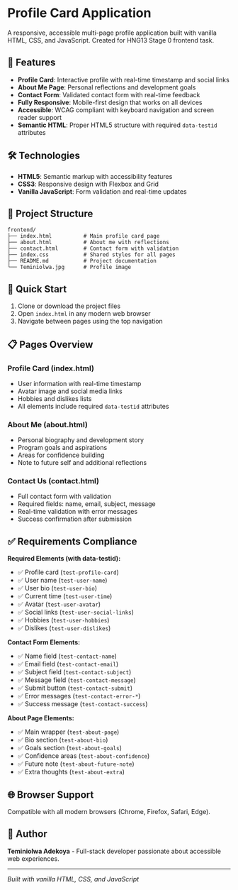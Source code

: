 # Profile Card Application

A responsive, accessible multi-page profile application built with vanilla HTML, CSS, and JavaScript. Created for HNG13 Stage 0 frontend task.

## 🎯 Features

- **Profile Card**: Interactive profile with real-time timestamp and social links
- **About Me Page**: Personal reflections and development goals  
- **Contact Form**: Validated contact form with real-time feedback
- **Fully Responsive**: Mobile-first design that works on all devices
- **Accessible**: WCAG compliant with keyboard navigation and screen reader support
- **Semantic HTML**: Proper HTML5 structure with required `data-testid` attributes

## 🛠️ Technologies

- **HTML5**: Semantic markup with accessibility features
- **CSS3**: Responsive design with Flexbox and Grid
- **Vanilla JavaScript**: Form validation and real-time updates

## 📁 Project Structure

```
frontend/
├── index.html          # Main profile card page
├── about.html          # About me with reflections
├── contact.html        # Contact form with validation
├── index.css           # Shared styles for all pages
├── README.md           # Project documentation
└── Teminiolwa.jpg      # Profile image
```

## 🚀 Quick Start

1. Clone or download the project files
2. Open `index.html` in any modern web browser
3. Navigate between pages using the top navigation

## 📋 Pages Overview

### Profile Card (index.html)
- User information with real-time timestamp
- Avatar image and social media links
- Hobbies and dislikes lists
- All elements include required `data-testid` attributes

### About Me (about.html)
- Personal biography and development story
- Program goals and aspirations
- Areas for confidence building
- Note to future self and additional reflections

### Contact Us (contact.html)
- Full contact form with validation
- Required fields: name, email, subject, message
- Real-time validation with error messages
- Success confirmation after submission

## ✅ Requirements Compliance

**Required Elements (with data-testid):**
- ✅ Profile card (`test-profile-card`)
- ✅ User name (`test-user-name`)
- ✅ User bio (`test-user-bio`)
- ✅ Current time (`test-user-time`)
- ✅ Avatar (`test-user-avatar`)
- ✅ Social links (`test-user-social-links`)
- ✅ Hobbies (`test-user-hobbies`)
- ✅ Dislikes (`test-user-dislikes`)

**Contact Form Elements:**
- ✅ Name field (`test-contact-name`)
- ✅ Email field (`test-contact-email`)
- ✅ Subject field (`test-contact-subject`)
- ✅ Message field (`test-contact-message`)
- ✅ Submit button (`test-contact-submit`)
- ✅ Error messages (`test-contact-error-*`)
- ✅ Success message (`test-contact-success`)

**About Page Elements:**
- ✅ Main wrapper (`test-about-page`)
- ✅ Bio section (`test-about-bio`)
- ✅ Goals section (`test-about-goals`)
- ✅ Confidence areas (`test-about-confidence`)
- ✅ Future note (`test-about-future-note`)
- ✅ Extra thoughts (`test-about-extra`)

## 🌐 Browser Support

Compatible with all modern browsers (Chrome, Firefox, Safari, Edge).

## 👤 Author

**Teminiolwa Adekoya** - Full-stack developer passionate about accessible web experiences.

---

*Built with vanilla HTML, CSS, and JavaScript*